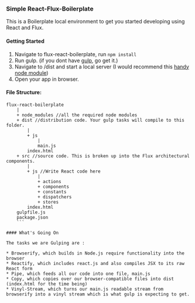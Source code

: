 


### Simple React-Flux-Boilerplate

This is a Boilerplate local environment to get you started developing using React and Flux.

#### Getting Started
1. Navigate to flux-react-boilerplate, run `npm install`
2. Run gulp. (if you dont have [gulp](https://github.com/gulpjs/gulp/blob/master/docs/getting-started.md), go get it.)
3. Navigate to /dist and start a local server (I would recommend this [handy node module](https://www.npmjs.com/package/http-server))
4. Open your app in browser.

#### File Structure:

```
flux-react-boilerplate
	|
	+ node_modules //all the required node modules
	+ dist //distribution code. Your gulp tasks will compile to this folder.
		|
		+ js
			|
			main.js
		index.html
	+ src //source code. This is broken up into the Flux architectural components.
		|
		+ js //Write React code here
			|
			+ actions
			+ components
			+ constants
			+ dispatchers
			+ stores
		index.html
	gulpfile.js
	package.json
	```

#### What's Going On

The tasks we are Gulping are :

* Browserify, which builds in Node.js require functionality into the browser
* Reactify, which includes react.js and also compiles JSX to its raw React form
* Pipe, which feeds all our code into one file, main.js
* Copy, which copies over our browser-compatible files into dist (index.html for the time being)
* Vinyl-Stream, which turns our main.js readable stream from browserify into a vinyl stream which is what gulp is expecting to get.

